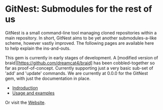 # GitNest: Submodules for the rest of us

GitNest is a small command-line tool managing cloned repositories within a main repository. In short, GitNest aims to be yet another submodules-a-like scheme, however vastly improved. The following pages are available here to help explain the ins-and-outs.

This gem is currently in early stages of development. A [modified version of braid][https://github.com/dreamcat4/braid] has been cobbled-together so far as proof-of-concept. Currently supporting just a very basic sub-set of 'add' and 'update' commands. We are currently at 0.0.0 for the GitNest gem, with just the documentation in place.

* [Indroduction](http://github.com/dreamcat4/gitnest/blob/master/introduction.markdown)
* [Usage and examples](http://github.com/dreamcat4/gitnest/blob/master/usage-and-examples.markdown)


Or visit the [Website](http://dreamcat4.github.com/gitnest/).

